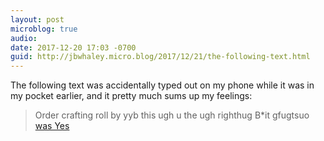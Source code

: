 ```yaml
---
layout: post
microblog: true
audio: 
date: 2017-12-20 17:03 -0700
guid: http://jbwhaley.micro.blog/2017/12/21/the-following-text.html
---
```

The following text was accidentally typed out on my phone while it was in my pocket earlier, and it pretty much sums up my feelings:

> Order crafting roll by yyb this ugh u  the ugh righthug   B*it gfugtsuo[ was Yes]()
